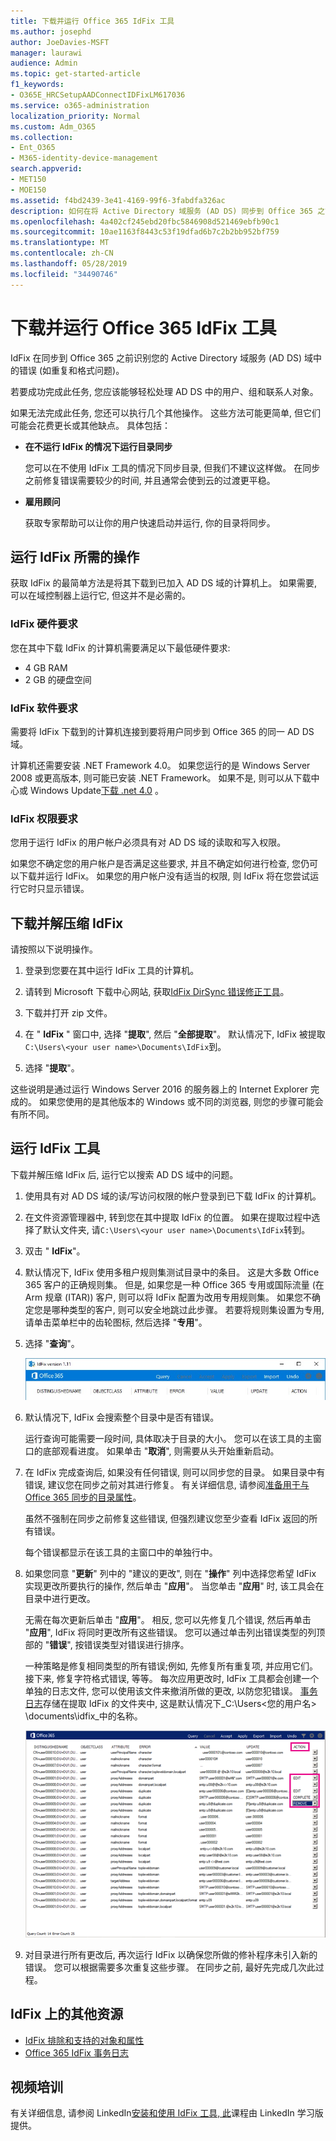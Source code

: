 ```yaml
---
title: 下载并运行 Office 365 IdFix 工具
ms.author: josephd
author: JoeDavies-MSFT
manager: laurawi
audience: Admin
ms.topic: get-started-article
f1_keywords:
- O365E_HRCSetupAADConnectIDFixLM617036
ms.service: o365-administration
localization_priority: Normal
ms.custom: Adm_O365
ms.collection:
- Ent_O365
- M365-identity-device-management
search.appverid:
- MET150
- MOE150
ms.assetid: f4bd2439-3e41-4169-99f6-3fabdfa326ac
description: 如何在将 Active Directory 域服务 (AD DS) 同步到 Office 365 之前, 下载并运行 Office 365 IdFix 工具以帮助清理 Active Directory 域服务 (AD DS)。
ms.openlocfilehash: 4a402cf245ebd20fbc5846908d521469ebfb90c1
ms.sourcegitcommit: 10ae1163f8443c53f19dfad6b7c2b2bb952bf759
ms.translationtype: MT
ms.contentlocale: zh-CN
ms.lasthandoff: 05/28/2019
ms.locfileid: "34490746"
---
```

# <a name="download-and-run-the-office-365-idfix-tool"></a>下载并运行 Office 365 IdFix 工具


IdFix 在同步到 Office 365 之前识别您的 Active Directory 域服务 (AD DS) 域中的错误 (如重复和格式问题)。 
  
若要成功完成此任务, 您应该能够轻松处理 AD DS 中的用户、组和联系人对象。
  
如果无法完成此任务, 您还可以执行几个其他操作。 这些方法可能更简单, 但它们可能会花费更长或其他缺点。 具体包括：
  
- **在不运行 IdFix 的情况下运行目录同步** 

  您可以在不使用 IdFix 工具的情况下同步目录, 但我们不建议这样做。 在同步之前修复错误需要较少的时间, 并且通常会使到云的过渡更平稳。 

- **雇用顾问** 

  获取专家帮助可以让你的用户快速启动并运行, 你的目录将同步。 
    
## <a name="what-you-need-to-run-idfix"></a>运行 IdFix 所需的操作

获取 IdFix 的最简单方法是将其下载到已加入 AD DS 域的计算机上。 如果需要, 可以在域控制器上运行它, 但这并不是必需的。
  
### <a name="idfix-hardware-requirements"></a>IdFix 硬件要求

您在其中下载 IdFix 的计算机需要满足以下最低硬件要求:
  
- 4 GB RAM
- 2 GB 的硬盘空间
   
### <a name="idfix-software-requirements"></a>IdFix 软件要求

需要将 IdFix 下载到的计算机连接到要将用户同步到 Office 365 的同一 AD DS 域。 

计算机还需要安装 .NET Framework 4.0。 如果您运行的是 Windows Server 2008 或更高版本, 则可能已安装 .NET Framework。 如果不是, 则可以从下载中心或 Windows Update[下载 .net 4.0](https://go.microsoft.com/fwlink/p/?LinkId=400475) 。 
  
### <a name="idfix-permissions-requirements"></a>IdFix 权限要求

您用于运行 IdFix 的用户帐户必须具有对 AD DS 域的读取和写入权限。
  
如果您不确定您的用户帐户是否满足这些要求, 并且不确定如何进行检查, 您仍可以下载并运行 IdFix。 如果您的用户帐户没有适当的权限, 则 IdFix 将在您尝试运行它时只显示错误。
  
## <a name="download-and-extract-idfix"></a>下载并解压缩 IdFix

请按照以下说明操作。 
  
1. 登录到您要在其中运行 IdFix 工具的计算机。
    
2. 请转到 Microsoft 下载中心网站, 获取[IdFix DirSync 错误修正工具](https://go.microsoft.com/fwlink/?linkid=867219)。
    
3. 下载并打开 zip 文件。
    
3. 在 " **IdFix** " 窗口中, 选择 "**提取**", 然后 "**全部提取**"。 默认情况下, IdFix 被提取`C:\Users\<your user name>\Documents\IdFix`到。 
    
6. 选择 "**提取**"。

这些说明是通过运行 Windows Server 2016 的服务器上的 Internet Explorer 完成的。 如果您使用的是其他版本的 Windows 或不同的浏览器, 则您的步骤可能会有所不同。
    
## <a name="run-the-idfix-tool"></a>运行 IdFix 工具

下载并解压缩 IdFix 后, 运行它以搜索 AD DS 域中的问题。
  
1. 使用具有对 AD DS 域的读/写访问权限的帐户登录到已下载 IdFix 的计算机。
    
2. 在文件资源管理器中, 转到您在其中提取 IdFix 的位置。 如果在提取过程中选择了默认文件夹, 请`C:\Users\<your user name>\Documents\IdFix`转到。 
    
3. 双击 " **IdFix**"。 
  
4. 默认情况下, IdFix 使用多租户规则集测试目录中的条目。 这是大多数 Office 365 客户的正确规则集。 但是, 如果您是一种 Office 365 专用或国际流量 (在 Arm 规章 (ITAR)) 客户, 则可以将 IdFix 配置为改用专用规则集。 如果您不确定您是哪种类型的客户, 则可以安全地跳过此步骤。 若要将规则集设置为专用, 请单击菜单栏中的齿轮图标, 然后选择 "**专用**"。
    
5. 选择 "**查询**"。
    
    ![在 IdFix 中选择 "查询"。](media/a07a7aa7-d0ac-4817-8757-946019813a57.JPG)
  
6. 默认情况下, IdFix 会搜索整个目录中是否有错误。
    
    运行查询可能需要一段时间, 具体取决于目录的大小。 您可以在该工具的主窗口的底部观看进度。 如果单击 "**取消**", 则需要从头开始重新启动。
  
7. 在 IdFix 完成查询后, 如果没有任何错误, 则可以同步您的目录。 如果目录中有错误, 建议您在同步之前对其进行修复。 有关详细信息, 请参阅[准备用于与 Office 365 同步的目录属性](prepare-directory-attributes-for-synch-with-idfix.md)。
    
    虽然不强制在同步之前修复这些错误, 但强烈建议您至少查看 IdFix 返回的所有错误。
    
    每个错误都显示在该工具的主窗口中的单独行中。 
    
8. 如果您同意 "**更新**" 列中的 "建议的更改", 则在 "**操作**" 列中选择您希望 IdFix 实现更改所要执行的操作, 然后单击 "**应用**"。 当您单击 "**应用**" 时, 该工具会在目录中进行更改。
    
    无需在每次更新后单击 "**应用**"。 相反, 您可以先修复几个错误, 然后再单击 "**应用**", IdFix 将同时更改所有这些错误。 您可以通过单击列出错误类型的列顶部的 "**错误**", 按错误类型对错误进行排序。 
    
    一种策略是修复相同类型的所有错误;例如, 先修复所有重复项, 并应用它们。 接下来, 修复字符格式错误, 等等。 每次应用更改时, IdFix 工具都会创建一个单独的日志文件, 您可以使用该文件来撤消所做的更改, 以防您犯错误。 [事务日志](idfix-transaction-log.md)存储在提取 IdFix 的文件夹中, 这是默认情况下_C:\Users\<您的用户名> \documents\idfix_中的名称。 
    
    ![修正 IdFix 中的错误。](media/5f051070-652c-4be7-98bf-312295e32371.png)
  
9. 对目录进行所有更改后, 再次运行 IdFix 以确保您所做的修补程序未引入新的错误。 您可以根据需要多次重复这些步骤。 在同步之前, 最好先完成几次此过程。
    
## <a name="additional-resources-on-idfix"></a>IdFix 上的其他资源 

- [IdFix 排除和支持的对象和属性](idfix-excluded-and-supported-objects-and-attributes.md)  
- [Office 365 IdFix 事务日志](idfix-transaction-log.md)
    
## <a name="video-training"></a>视频培训

有关详细信息, 请参阅 LinkedIn[安装和使用 IdFix 工具, 此](https://support.office.com/article/install-and-use-the-idfix-tool-4d81d73c-f172-4fd5-8542-f601c0c96aa9?ui=en-US&rs=en-US&ad=US)课程由 LinkedIn 学习版提供。
  

